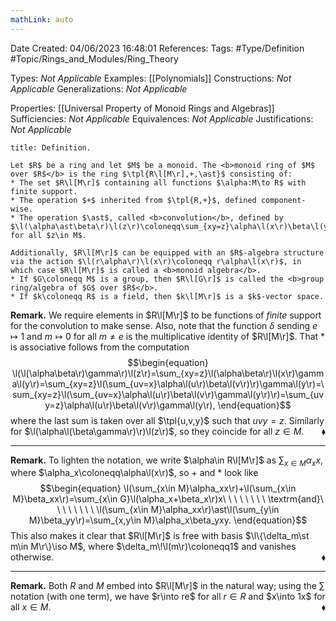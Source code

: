 ```yaml
---
mathLink: auto
---
```


<div class="topSpace"></div>

Date Created: 04/06/2023 16:48:01
References:
Tags: #Type/Definition #Topic/Rings_and_Modules/Ring_Theory

Types: <i>Not Applicable</i>
Examples: [[Polynomials]]
Constructions: <i>Not Applicable</i>
Generalizations: <i>Not Applicable</i>

Properties: [[Universal Property of Monoid Rings and Algebras]]
Sufficiencies: <i>Not Applicable</i>
Equivalences: <i>Not Applicable</i>
Justifications: <i>Not Applicable</i>

``` ad-Definition
title: Definition.

Let $R$ be a ring and let $M$ be a monoid. The <b>monoid ring of $M$ over $R$</b> is the ring $\tpl{R\l[M\r],+,\ast}$ consisting of:
* The set $R\l[M\r]$ containing all functions $\alpha:M\to R$ with finite support.
* The operation $+$ inherited from $\tpl{R,+}$, defined component-wise.
* The operation $\ast$, called <b>convolution</b>, defined by $\l(\alpha\ast\beta\r)\l(z\r)\coloneqq\sum_{xy=z}\alpha\l(x\r)\beta\l(y\r)$ for all $z\in M$.

Additionally, $R\l[M\r]$ can be equipped with an $R$-algebra structure via the action $\l(r\alpha\r)\l(x\r)\coloneqq r\alpha\l(x\r)$, in which case $R\l[M\r]$ is called a <b>monoid algebra</b>.
* If $G\coloneqq M$ is a group, then $R\l[G\r]$ is called the <b>group ring/algebra of $G$ over $R$</b>.
* If $k\coloneqq R$ is a field, then $k\l[M\r]$ is a $k$-vector space.

```

<b>Remark.</b> We require elements in $R\l[M\r]$ to be functions of <i>finite</i> support for the convolution to make sense. Also, note that the function $\delta$ sending $e\mapsto1$ and $m\mapsto0$ for all $m\neq e$ is the multiplicative identity of $R\l[M\r]$. That $\ast$ is associative follows from the computation
$$\begin{equation}
    \l(\l(\alpha\beta\r)\gamma\r)\l(z\r)=\sum_{xy=z}\l(\alpha\beta\r)\l(x\r)\gamma\l(y\r)=\sum_{xy=z}\l(\sum_{uv=x}\alpha\l(u\r)\beta\l(v\r)\r)\gamma\l(y\r)=\sum_{xy=z}\l(\sum_{uv=x}\alpha\l(u\r)\beta\l(v\r)\gamma\l(y\r)\r)=\sum_{uvy=z}\alpha\l(u\r)\beta\l(v\r)\gamma\l(y\r),
\end{equation}$$
where the last sum is taken over all $\tpl{u,v,y}$ such that $uvy=z$. Similarly for $\l(\alpha\l(\beta\gamma\r)\r)\l(z\r)$, so they coincide for all $z\in M$.<span style="float:right;">$\blacklozenge$</span>

---

<b>Remark.</b> To lighten the notation, we write $\alpha\in R\l[M\r]$ as $\sum_{x\in M}\alpha_xx$, where $\alpha_x\coloneqq\alpha\l(x\r)$, so $+$ and $\ast$ look like
$$\begin{equation}
    \l(\sum_{x\in M}\alpha_xx\r)+\l(\sum_{x\in M}\beta_xx\r)=\sum_{x\in G}\l(\alpha_x+\beta_x\r)x\ \ \ \ \ \ \ \ \textrm{and}\ \ \ \ \ \ \ \ \l(\sum_{x\in M}\alpha_xx\r)\ast\l(\sum_{y\in M}\beta_yy\r)=\sum_{x,y\in M}\alpha_x\beta_yxy.
\end{equation}$$
This also makes it clear that $R\l[M\r]$ is free with basis $\l\{\delta_m\st m\in M\r\}\iso M$, where $\delta_m\!\l(m\r)\coloneqq1$ and vanishes otherwise.<span style="float:right;">$\blacklozenge$</span>

---

<b>Remark.</b> Both $R$ and $M$ embed into $R\l[M\r]$ in the natural way; using the $\sum$ notation (with one term), we have $r\into re$ for all $r\in R$ and $x\into 1x$ for all $x\in M$.<span style="float:right;">$\blacklozenge$</span>
